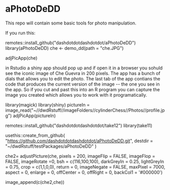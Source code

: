 # aPhotoDeDD

This repo will contain some basic tools for photo manipulation.

If you run this:

remotes::install_github("dashdotdotdashdotdot/aPhotoDeDD")
library(aPhotoDeDD)
che <- demo_dd(path = "che.JPG")

adjPicApp(che)


in Rstudio a shiny app should pop up and if open it in a browser you sohuld see the iconic image of Che Guevra in 200 pixels.  The app has a bunch of dials that allows you to edit the photo. The last tab of the app contians the code that produces the current version of the image -- the one you see in the app.  So if you cut and past this into an R program you can capture the image you created which allows you to work with it programatically.

library(magick)
library(shiny)
pictureIn = image_read("~//dwdRstuff//imageFolders//cylinderChess//Photos//profile.jpg")
adjPicApp(pictureIn)

remotes::install_github("dashdotdotdashdotdot/take12")
library(take11)
 


usethis::create_from_github(
  "https://github.com/dashdotdotdashdotdot/aPhotoDeDD.git",
  destdir = "~/dwdRstuff/testPackages/aPhotoDeDD"
)


che2= adjustPicture(che,
                    pixels = 200,
                    imageFlip = FALSE,
                    imageFlop = FALSE,
                    imageRotate =0,
                    bsh = c(116,100,100),
                    darkGreyIn = 0.25,
                    lightGreyIn = 0.75,
                    crop = c(1,1,0,0),
                    return = 0,
                    imageNegate = FALSE,
                    maxPixel = 7000,
                    aspect = 0,
                    enlarge = 0,
                    offCenter = 0,
                    offRight = 0,
                    backCol1 = '#000000')

image_append(c(che2,che))

